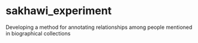 # sakhawi_experiment
Developing a method for annotating relationships among people mentioned in biographical collections
